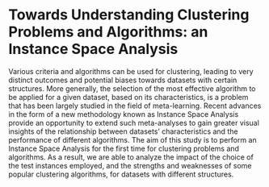 # Towards Understanding Clustering Problems and Algorithms: an Instance Space Analysis 

Various criteria and algorithms can be used for clustering, leading to very distinct outcomes and potential biases towards datasets with certain structures. More generally, the selection of the most effective algorithm to be applied for a given dataset, based on its characteristics, is a problem that has been largely studied in the field of meta-learning. Recent advances in the form of a new methodology known as Instance Space Analysis provide an opportunity to extend such meta-analyses to gain greater visual insights of the relationship between datasets’ characteristics and the performance of different algorithms. The aim of this study is to perform an Instance Space Analysis for the first time for clustering problems and algorithms. As a result, we are able to analyze the impact of the choice of the test instances employed, and the strengths and weaknesses of some popular clustering algorithms, for datasets with different structures. 


